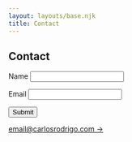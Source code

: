 ```yaml
---
layout: layouts/base.njk
title: Contact
---
```


## Contact


<form
  action="https://www.formbackend.com/f/e4a6f82e9950b130"
  method="POST"
>
  <label for="name">Name</label>
  <input type="text" id="name" name="name" required>

  <label for="email">Email</label>
  <input type="email" id="email" name="email" required>

  <button type="submit">Submit</button>
</form>

<p><a href="mailto:email@carlosrodrigo.com">email@carlosrodrigo.com -></a></p>